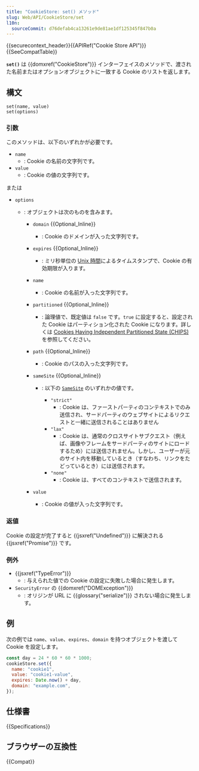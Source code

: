 ```yaml
---
title: "CookieStore: set() メソッド"
slug: Web/API/CookieStore/set
l10n:
  sourceCommit: d76defab4ca13261e9de81ae1df125345f847b0a
---
```


{{securecontext_header}}{{APIRef("Cookie Store API")}}{{SeeCompatTable}}

**`set()`** は {{domxref("CookieStore")}} インターフェイスのメソッドで、渡された名前またはオプションオブジェクトに一致する Cookie のリストを返します。

## 構文

```js-nolint
set(name, value)
set(options)
```

### 引数

このメソッドは、以下のいずれかが必要です。

- `name`
  - : Cookie の名前の文字列です。
- `value`
  - : Cookie の値の文字列です。

または

- `options`

  - : オブジェクトは次のものを含みます。

    - `domain` {{Optional_Inline}}
      - : Cookie のドメインが入った文字列です。
    - `expires` {{Optional_Inline}}
      - : ミリ秒単位の [Unix 時間](/ja/docs/Glossary/Unix_time)によるタイムスタンプで、Cookie の有効期限が入ります。
    - `name`
      - : Cookie の名前が入った文字列です。
    - `partitioned` {{Optional_Inline}}
      - : 論理値で、既定値は `false` です。`true` に設定すると、設定された Cookie はパーティション化された Cookie になります。詳しくは [Cookies Having Independent Partitioned State (CHIPS)](/ja/docs/Web/Privacy/Partitioned_cookies) を参照してください。
    - `path` {{Optional_Inline}}
      - : Cookie のパスの入った文字列です。
    - `sameSite` {{Optional_Inline}}

      - : 以下の [`SameSite`](/ja/docs/Web/HTTP/Headers/Set-Cookie#samesitesamesite-value) のいずれかの値です。

        - `"strict"`
          - : Cookie は、ファーストパーティのコンテキストでのみ送信され、サードパーティのウェブサイトによるリクエストと一緒に送信されることはありません
        - `"lax"`
          - : Cookie は、通常のクロスサイトサブクエスト（例えば、画像やフレームをサードパーティのサイトにロードするため）には送信されません。しかし、ユーザーが元のサイト内を移動しているとき（すなわち、リンクをたどっているとき）には送信されます。
        - `"none"`
          - : Cookie は、すべてのコンテキストで送信されます。

    - `value`
      - : Cookie の値が入った文字列です。

### 返値

Cookie の設定が完了すると {{jsxref("Undefined")}} に解決される {{jsxref("Promise")}} です。

### 例外

- {{jsxref("TypeError")}}
  - : 与えられた値での Cookie の設定に失敗した場合に発生します。
- `SecurityError` の {{domxref("DOMException")}}
  - : オリジンが URL に {{glossary("serialize")}} されない場合に発生します。

## 例

次の例では `name`、`value`、`expires`、`domain` を持つオブジェクトを渡して Cookie を設定します。

```js
const day = 24 * 60 * 60 * 1000;
cookieStore.set({
  name: "cookie1",
  value: "cookie1-value",
  expires: Date.now() + day,
  domain: "example.com",
});
```

## 仕様書

{{Specifications}}

## ブラウザーの互換性

{{Compat}}
